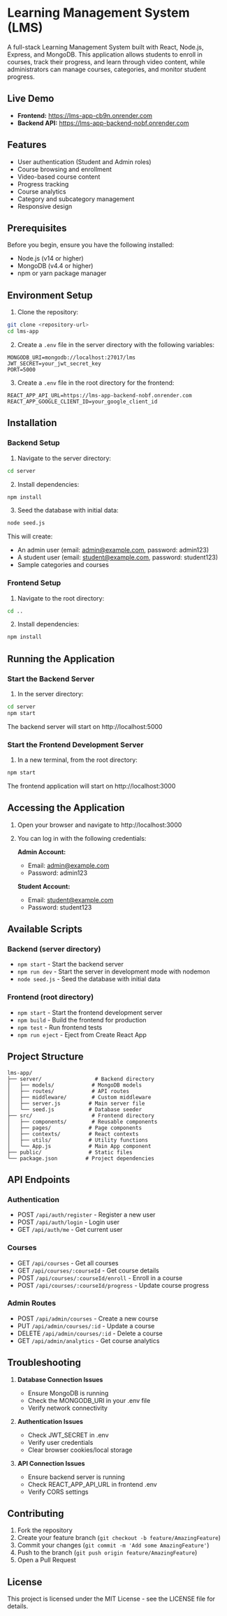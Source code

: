 # Learning Management System (LMS)

A full-stack Learning Management System built with React, Node.js, Express, and MongoDB. This application allows students to enroll in courses, track their progress, and learn through video content, while administrators can manage courses, categories, and monitor student progress.

## Live Demo

- **Frontend:** https://lms-app-cb9n.onrender.com
- **Backend API:** https://lms-app-backend-nobf.onrender.com

## Features

- User authentication (Student and Admin roles)
- Course browsing and enrollment
- Video-based course content
- Progress tracking
- Course analytics
- Category and subcategory management
- Responsive design

## Prerequisites

Before you begin, ensure you have the following installed:
- Node.js (v14 or higher)
- MongoDB (v4.4 or higher)
- npm or yarn package manager

## Environment Setup

1. Clone the repository:
```bash
git clone <repository-url>
cd lms-app
```

2. Create a `.env` file in the server directory with the following variables:
```env
MONGODB_URI=mongodb://localhost:27017/lms
JWT_SECRET=your_jwt_secret_key
PORT=5000
```

3. Create a `.env` file in the root directory for the frontend:
```env
REACT_APP_API_URL=https://lms-app-backend-nobf.onrender.com
REACT_APP_GOOGLE_CLIENT_ID=your_google_client_id
```

## Installation

### Backend Setup

1. Navigate to the server directory:
```bash
cd server
```

2. Install dependencies:
```bash
npm install
```

3. Seed the database with initial data:
```bash
node seed.js
```

This will create:
- An admin user (email: admin@example.com, password: admin123)
- A student user (email: student@example.com, password: student123)
- Sample categories and courses

### Frontend Setup

1. Navigate to the root directory:
```bash
cd ..
```

2. Install dependencies:
```bash
npm install
```

## Running the Application

### Start the Backend Server

1. In the server directory:
```bash
cd server
npm start
```

The backend server will start on http://localhost:5000

### Start the Frontend Development Server

1. In a new terminal, from the root directory:
```bash
npm start
```

The frontend application will start on http://localhost:3000

## Accessing the Application

1. Open your browser and navigate to http://localhost:3000

2. You can log in with the following credentials:

   **Admin Account:**
   - Email: admin@example.com
   - Password: admin123

   **Student Account:**
   - Email: student@example.com
   - Password: student123

## Available Scripts

### Backend (server directory)

- `npm start` - Start the backend server
- `npm run dev` - Start the server in development mode with nodemon
- `node seed.js` - Seed the database with initial data

### Frontend (root directory)

- `npm start` - Start the frontend development server
- `npm build` - Build the frontend for production
- `npm test` - Run frontend tests
- `npm run eject` - Eject from Create React App

## Project Structure

```
lms-app/
├── server/                 # Backend directory
│   ├── models/            # MongoDB models
│   ├── routes/            # API routes
│   ├── middleware/        # Custom middleware
│   ├── server.js         # Main server file
│   └── seed.js           # Database seeder
├── src/                   # Frontend directory
│   ├── components/        # Reusable components
│   ├── pages/            # Page components
│   ├── contexts/         # React contexts
│   ├── utils/            # Utility functions
│   └── App.js            # Main App component
├── public/               # Static files
└── package.json         # Project dependencies
```

## API Endpoints

### Authentication
- POST `/api/auth/register` - Register a new user
- POST `/api/auth/login` - Login user
- GET `/api/auth/me` - Get current user

### Courses
- GET `/api/courses` - Get all courses
- GET `/api/courses/:courseId` - Get course details
- POST `/api/courses/:courseId/enroll` - Enroll in a course
- POST `/api/courses/:courseId/progress` - Update course progress

### Admin Routes
- POST `/api/admin/courses` - Create a new course
- PUT `/api/admin/courses/:id` - Update a course
- DELETE `/api/admin/courses/:id` - Delete a course
- GET `/api/admin/analytics` - Get course analytics

## Troubleshooting

1. **Database Connection Issues**
   - Ensure MongoDB is running
   - Check the MONGODB_URI in your .env file
   - Verify network connectivity

2. **Authentication Issues**
   - Check JWT_SECRET in .env
   - Verify user credentials
   - Clear browser cookies/local storage

3. **API Connection Issues**
   - Ensure backend server is running
   - Check REACT_APP_API_URL in frontend .env
   - Verify CORS settings

## Contributing

1. Fork the repository
2. Create your feature branch (`git checkout -b feature/AmazingFeature`)
3. Commit your changes (`git commit -m 'Add some AmazingFeature'`)
4. Push to the branch (`git push origin feature/AmazingFeature`)
5. Open a Pull Request

## License

This project is licensed under the MIT License - see the LICENSE file for details. 
